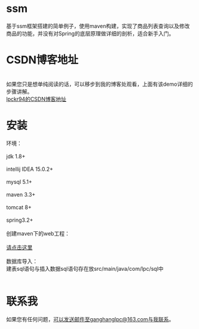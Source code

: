 # ssm
基于ssm框架搭建的简单例子，使用maven构建，实现了商品列表查询以及修改商品的功能，并没有对Spring的底层原理做详细的剖析，适合新手入门。
# CSDN博客地址
</br>如果您只是想单纯阅读的话，可以移步到我的博客处观看，上面有该demo详细的步骤讲解。</br>
<a href="https://blog.csdn.net/lpckr94">lpckr94的CSDN博客地址</a>
# 安装
环境：</br>
<br>jdk 1.8+</br>
<br>intellij IDEA 15.0.2+</br>
<br>mysql 5.1+</br>
<br>maven 3.3+</br>
<br>tomcat 8+</br>
<br>spring3.2+</br></br>
创建maven下的web工程：</br>
<br><a href="https://blog.csdn.net/lpckr94/article/details/80942766">请点击这里</a></br></br>
数据库导入：
<br>建表sql语句与插入数据sql语句存在放src/main/java/com/lpc/sql中</br></br>
# 联系我
如果您有任何问题，可以发送邮件至ganghanglpc@163.com与我联系。
